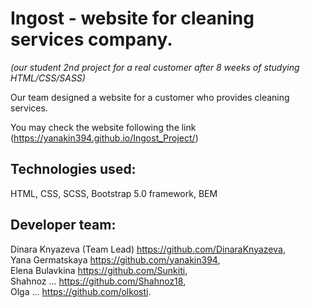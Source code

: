 # Ingost - website for cleaning services company. <br/>
*(our student 2nd project for a real customer after 8 weeks of studying HTML/CSS/SASS)*

Our team designed a website for a customer who provides cleaning services.

You may check the website following the link <br/>
(https://yanakin394.github.io/Ingost_Project/) <br/>

## Technologies used: <br/>
HTML, CSS, SCSS, Bootstrap 5.0 framework, BEM <br/>

## Developer team: <br/>
Dinara Knyazeva (Team Lead) https://github.com/DinaraKnyazeva, <br/>
Yana Germatskaya https://github.com/yanakin394, <br/>
Elena Bulavkina https://github.com/Sunkiti, <br/>
Shahnoz ... https://github.com/Shahnoz18, <br/>
Olga ... https://github.com/olkosti. <br/>
